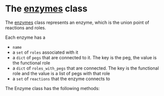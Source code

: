 # The [enzymes](../PyFBA/metabolism/enzyme.py) class
 
The [enzymes](../PyFBA/metabolism/enzyme.py) class represents an enzyme, which is the union point of reactions and 
roles.

Each enzyme has a 

* `name`
* a `set` of `roles` associated with it
* a `dict` of `pegs` that are connected to it. The key is the peg, the value is the functional role
* a `dict` of `roles_with_pegs` that are connected. The key is the functional role and the value is a list of pegs with that role
* a `set` of `reactions` that the enzyme connects to

The Enzyme class has the following methods:

